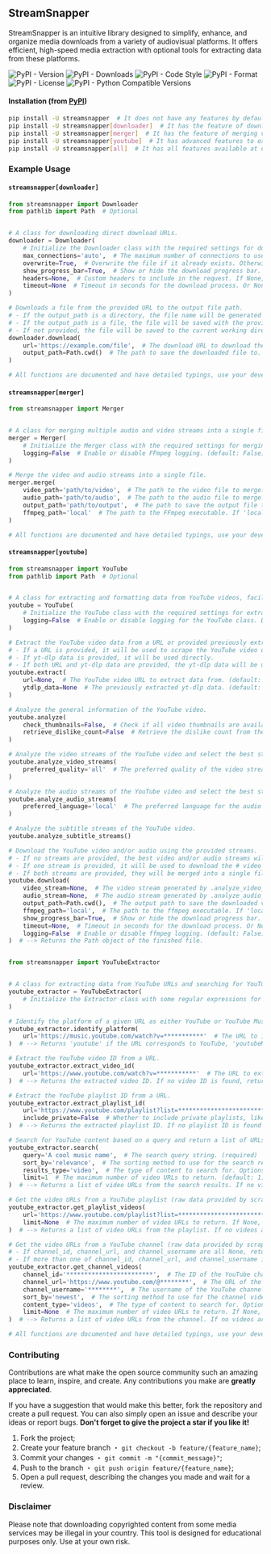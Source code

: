 ## StreamSnapper

StreamSnapper is an intuitive library designed to simplify, enhance, and organize media downloads from a variety of audiovisual platforms. It offers efficient, high-speed media extraction with optional tools for extracting data from these platforms.

![PyPI - Version](https://img.shields.io/pypi/v/streamsnapper?style=flat&logo=pypi&logoColor=blue&color=blue&link=https://pypi.org/project/streamsnapper)
![PyPI - Downloads](https://img.shields.io/pypi/dm/streamsnapper?style=flat&logo=pypi&logoColor=blue&color=blue&link=https://pypi.org/project/streamsnapper)
![PyPI - Code Style](https://img.shields.io/badge/code%20style-ruff-blue?style=flat&logo=ruff&logoColor=blue&color=blue&link=https://github.com/astral-sh/ruff)
![PyPI - Format](https://img.shields.io/pypi/format/streamsnapper?style=flat&logo=pypi&logoColor=blue&color=blue&link=https://pypi.org/project/streamsnapper)
![PyPI - License](https://img.shields.io/pypi/l/streamsnapper?style=flat&logo=github&logoColor=blue&color=blue&link=https://github.com/henrique-coder/streamsnapper/blob/main/LICENSE)
![PyPI - Python Compatible Versions](https://img.shields.io/pypi/pyversions/streamsnapper?style=flat&logo=python&logoColor=blue&color=blue&link=https://pypi.org/project/streamsnapper)

#### Installation (from [PyPI](https://pypi.org/project/streamsnapper))

```bash
pip install -U streamsnapper  # It does not have any features by default, but it can be extended with optional features
pip install -U streamsnapper[downloader]  # It has the feature of downloading online content with support for multiple simultaneous connections
pip install -U streamsnapper[merger]  # It has the feature of merging video files with audio files using FFmpeg (currently it does not need any dependencies)
pip install -U streamsnapper[youtube]  # It has advanced features to extract data from YouTube, with support for several other features
pip install -U streamsnapper[all]  # It has all features available at once
```

### Example Usage

#### `streamsnapper[downloader]`

```python
from streamsnapper import Downloader
from pathlib import Path  # Optional


# A class for downloading direct download URLs.
downloader = Downloader(
    # Initialize the Downloader class with the required settings for downloading a file.
    max_connections='auto',  # The maximum number of connections to use for downloading the file. (default: 'auto')
    overwrite=True,  # Overwrite the file if it already exists. Otherwise, a "_1", "_2", etc. suffix will be added. (default: True)
    show_progress_bar=True,  # Show or hide the download progress bar. (default: True)
    headers=None,  # Custom headers to include in the request. If None, default headers will be used. (default: None)
    timeout=None  # Timeout in seconds for the download process. Or None for no timeout. (default: None)
)

# Downloads a file from the provided URL to the output file path.
# - If the output_path is a directory, the file name will be generated from the server response.
# - If the output_path is a file, the file will be saved with the provided name.
# - If not provided, the file will be saved to the current working directory.
downloader.download(
    url='https://example.com/file',  # The download URL to download the file from. (required)
    output_path=Path.cwd()  # The path to save the downloaded file to. If the path is a directory, the file name will be generated from the server response. If the path is a file, the file will be saved with the provided name. If not provided, the file will be saved to the current working directory. (default: Path.cwd())
)

# All functions are documented and have detailed typings, use your development IDE to learn more.

```

#### `streamsnapper[merger]`

```python
from streamsnapper import Merger


# A class for merging multiple audio and video streams into a single file.
merger = Merger(
    # Initialize the Merger class with the required settings for merging audio and video streams.
    logging=False  # Enable or disable FFmpeg logging. (default: False)
)

# Merge the video and audio streams into a single file.
merger.merge(
    video_path='path/to/video',  # The path to the video file to merge. (required)
    audio_path='path/to/audio',  # The path to the audio file to merge. (required)
    output_path='path/to/output',  # The path to save the output file to. (required)
    ffmpeg_path='local'  # The path to the FFmpeg executable. If 'local', the FFmpeg executable will be searched in the PATH environment variable. (default: 'local')
)

# All functions are documented and have detailed typings, use your development IDE to learn more.

```

#### `streamsnapper[youtube]`

```python
from streamsnapper import YouTube
from pathlib import Path  # Optional


# A class for extracting and formatting data from YouTube videos, facilitating access to general video information, video streams, audio streams and subtitles.
youtube = YouTube(
    # Initialize the YouTube class with the required settings for extracting and formatting data from YouTube videos (raw data provided by yt-dlp library).
    logging=False  # Enable or disable logging for the YouTube class. Defaults to False. (default: False)
)

# Extract the YouTube video data from a URL or provided previously extracted yt-dlp data.
# - If a URL is provided, it will be used to scrape the YouTube video data.
# - If yt-dlp data is provided, it will be used directly.
# - If both URL and yt-dlp data are provided, the yt-dlp data will be used.
youtube.extract(
    url=None,  # The YouTube video URL to extract data from. (default: None)
    ytdlp_data=None  # The previously extracted yt-dlp data. (default: None)
)

# Analyze the general information of the YouTube video.
youtube.analyze(
    check_thumbnails=False,  # Check if all video thumbnails are available. (default: False)
    retrieve_dislike_count=False  # Retrieve the dislike count from the returnyoutubedislike.com API. (default: False)
)

# Analyze the video streams of the YouTube video and select the best stream based on the preferred quality.
youtube.analyze_video_streams(
    preferred_quality='all'  # The preferred quality of the video stream. If a specific quality is provided, the stream will be selected according to the chosen quality, however if the quality is not available, the best quality will be selected. If 'all', all streams will be considered and sorted by quality. (default: 'all')
)

# Analyze the audio streams of the YouTube video and select the best stream based on the preferred quality.
youtube.analyze_audio_streams(
    preferred_language='local'  # The preferred language for the audio stream. If 'source', use the original audio language. If 'local', use the system language. If 'all', return all available audio streams. (default: 'local')
)

# Analyze the subtitle streams of the YouTube video.
youtube.analyze_subtitle_streams()

# Download the YouTube video and/or audio using the provided streams.
# - If no streams are provided, the best video and/or audio streams will be used.
# - If one stream is provided, it will be used to download the # video or audio, without merging.
# - If both streams are provided, they will be merged into a single file.
youtube.download(
    video_stream=None,  # The video stream generated by .analyze_video_streams(). (default: None)
    audio_stream=None,  # The audio stream generated by .analyze_audio_streams(). (default: None)
    output_path=Path.cwd(),  # The output path to save the downloaded video and/or audio to. If a directory is provided, the file name will be generated based on the video title and ID, like 'title - [id].extension'. If a file is provided, the file will be saved with the provided name. (default: Path.cwd())
    ffmpeg_path='local',  # The path to the ffmpeg executable. If 'local', the ffmpeg executable will be searched in the PATH environment variable. (default: 'local')
    show_progress_bar=True,  # Show or hide the download progress bar. (default: True)
    timeout=None,  # Timeout in seconds for the download process. Or None for no timeout. (default: None)
    logging=False  # Enable or disable ffmpeg logging. (default: False)
)  # --> Returns the Path object of the finished file.


from streamsnapper import YouTubeExtractor


# A class for extracting data from YouTube URLs and searching for YouTube videos.
youtube_extractor = YouTubeExtractor(
    # Initialize the Extractor class with some regular expressions for analyzing YouTube URLs.
)

# Identify the platform of a given URL as either YouTube or YouTube Music.
youtube_extractor.identify_platform(
    url='https://music.youtube.com/watch?v=***********'  # The URL to identify the platform from. (required)
)  # --> Returns 'youtube' if the URL corresponds to YouTube, 'youtubeMusic' if it corresponds to YouTube Music. Returns None if the platform is not recognized.

# Extract the YouTube video ID from a URL.
youtube_extractor.extract_video_id(
    url='https://www.youtube.com/watch?v=***********'  # The URL to extract the video ID from. (required)
)  # --> Returns the extracted video ID. If no video ID is found, return None.

# Extract the YouTube playlist ID from a URL.
youtube_extractor.extract_playlist_id(
    url='https://www.youtube.com/playlist?list=**********************************',  # The URL to extract the playlist ID from. (required)
    include_private=False  # Whether to include private playlists, like the mixes YouTube makes for you. (default: False)
)  # --> Returns the extracted playlist ID. If no playlist ID is found or the playlist is private and include_private is False, return None.

# Search for YouTube content based on a query and return a list of URLs (raw data provided by scrapetube library).
youtube_extractor.search(
    query='A cool music name',  # The search query string. (required)
    sort_by='relevance',  # The sorting method to use for the search results. Options are 'relevance', 'upload_date', 'view_count', and 'rating'. (default: 'relevance')
    results_type='video',  # The type of content to search for. Options are 'video', 'channel', 'playlist', and 'movie'. (default: 'video')
    limit=1  # The maximum number of video URLs to return. (default: 1)
)  # --> Returns a list of video URLs from the search results. If no videos are found, returns None.

# Get the video URLs from a YouTube playlist (raw data provided by scrapetube library).
youtube_extractor.get_playlist_videos(
    url='https://www.youtube.com/playlist?list=**********************************',  # The URL of the YouTube playlist. (required)
    limit=None  # The maximum number of video URLs to return. If None, return all video URLs. (default: None)
)  # --> Returns a list of video URLs from the playlist. If no videos are found or the playlist is private, return None.

# Get the video URLs from a YouTube channel (raw data provided by scrapetube library).
# - If channel_id, channel_url, and channel_username are all None, return None.
# - If more than one of channel_id, channel_url, and channel_username is provided, raise ValueError.
youtube_extractor.get_channel_videos(
    channel_id='************************',  # The ID of the YouTube channel. (default: None)
    channel_url='https://www.youtube.com/@********',  # The URL of the YouTube channel. (default: None)
    channel_username='********',  # The username of the YouTube channel. (default: None)
    sort_by='newest',  # The sorting method to use for the channel videos. Options are 'newest', 'oldest', and 'popular' (default: 'newest').
    content_type='videos',  # The type of content to search for. Options are 'videos', 'shorts', and 'streams' (default: 'videos').
    limit=None  # The maximum number of video URLs to return. If None, return all video URLs. (default: None)
)  # --> Returns a list of video URLs from the channel. If no videos are found or the channel is non-existent, return None.

# All functions are documented and have detailed typings, use your development IDE to learn more.

```

### Contributing

Contributions are what make the open source community such an amazing place to learn, inspire, and create. Any contributions you make are **greatly appreciated**.

If you have a suggestion that would make this better, fork the repository and create a pull request. You can also simply open an issue and describe your ideas or report bugs. **Don't forget to give the project a star if you like it!**

1. Fork the project;
2. Create your feature branch ・ `git checkout -b feature/{feature_name}`;
3. Commit your changes ・ `git commit -m "{commit_message}"`;
4. Push to the branch ・ `git push origin feature/{feature_name}`;
5. Open a pull request, describing the changes you made and wait for a review.

### Disclaimer

Please note that downloading copyrighted content from some media services may be illegal in your country. This tool is designed for educational purposes only. Use at your own risk.
